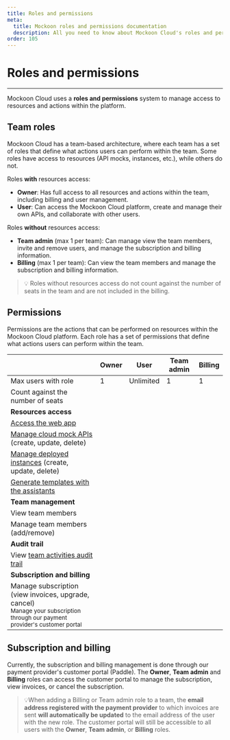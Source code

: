 ```yaml
---
title: Roles and permissions
meta:
  title: Mockoon roles and permissions documentation
  description: All you need to know about Mockoon Cloud's roles and permissions system.
order: 105
---
```


# Roles and permissions

---

Mockoon Cloud uses a **roles and permissions** system to manage access to resources and actions within the platform.

## Team roles

Mockoon Cloud has a team-based architecture, where each team has a set of roles that define what actions users can perform within the team. Some roles have access to resources (API mocks, instances, etc.), while others do not.

Roles **with** resources access:

- **Owner**: Has full access to all resources and actions within the team, including billing and user management.
- **User**: Can access the Mockoon Cloud platform, create and manage their own APIs, and collaborate with other users.

Roles **without** resources access:

- **Team admin** (max 1 per team): Can manage view the team members, invite and remove users, and manage the subscription and billing information.
- **Billing** (max 1 per team): Can view the team members and manage the subscription and billing information.

> 💡 Roles without resources access do not count against the number of seats in the team and are not included in the billing.

## Permissions

Permissions are the actions that can be performed on resources within the Mockoon Cloud platform. Each role has a set of permissions that define what actions users can perform within the team.

|                                                                                                                                                                       | Owner                                                                          | User                                                                           | Team admin                                                                     | Billing                                                                        |
| --------------------------------------------------------------------------------------------------------------------------------------------------------------------- | ------------------------------------------------------------------------------ | ------------------------------------------------------------------------------ | ------------------------------------------------------------------------------ | ------------------------------------------------------------------------------ |
| Max users with role                                                                                                                                                   | 1                                                                              | Unlimited                                                                      | 1                                                                              | 1                                                                              |
| Count against the number of seats                                                                                                                                     | <span class="text-success fw-bold fs-3 me-2"><i class="icon-check"></i></span> | <span class="text-success fw-bold fs-3 me-2"><i class="icon-check"></i></span> | <span class="text-danger fw-bold fs-3 me-2"><i class="icon-clear"></i></span>  | <span class="text-danger fw-bold fs-3 me-2"><i class="icon-clear"></i></span>  |
| **Resources access**                                                                                                                                                  |                                                                                |                                                                                |                                                                                |                                                                                |
| [Access the web app](cloud-docs:web-application)                                                                                                                      | <span class="text-success fw-bold fs-3 me-2"><i class="icon-check"></i></span> | <span class="text-success fw-bold fs-3 me-2"><i class="icon-check"></i></span> | <span class="text-danger fw-bold fs-3 me-2"><i class="icon-clear"></i></span>  | <span class="text-danger fw-bold fs-3 me-2"><i class="icon-clear"></i></span>  |
| [Manage cloud mock APIs](cloud-docs:data-synchronization-team-collaboration) (create, update, delete)                                                                 | <span class="text-success fw-bold fs-3 me-2"><i class="icon-check"></i></span> | <span class="text-success fw-bold fs-3 me-2"><i class="icon-check"></i></span> | <span class="text-danger fw-bold fs-3 me-2"><i class="icon-clear"></i></span>  | <span class="text-danger fw-bold fs-3 me-2"><i class="icon-clear"></i></span>  |
| [Manage deployed instances](cloud-docs:api-mock-cloud-deployments) (create, update, delete)                                                                           | <span class="text-success fw-bold fs-3 me-2"><i class="icon-check"></i></span> | <span class="text-success fw-bold fs-3 me-2"><i class="icon-check"></i></span> | <span class="text-danger fw-bold fs-3 me-2"><i class="icon-clear"></i></span>  | <span class="text-danger fw-bold fs-3 me-2"><i class="icon-clear"></i></span>  |
| [Generate templates with the assistants](cloud-docs:templates-and-ai-assistant)                                                                                       | <span class="text-success fw-bold fs-3 me-2"><i class="icon-check"></i></span> | <span class="text-success fw-bold fs-3 me-2"><i class="icon-check"></i></span> | <span class="text-danger fw-bold fs-3 me-2"><i class="icon-clear"></i></span>  | <span class="text-danger fw-bold fs-3 me-2"><i class="icon-clear"></i></span>  |
| **Team management**                                                                                                                                                   |                                                                                |                                                                                |                                                                                |                                                                                |
| View team members                                                                                                                                                     | <span class="text-success fw-bold fs-3 me-2"><i class="icon-check"></i></span> | <span class="text-danger fw-bold fs-3 me-2"><i class="icon-clear"></i></span>  | <span class="text-success fw-bold fs-3 me-2"><i class="icon-check"></i></span> | <span class="text-success fw-bold fs-3 me-2"><i class="icon-check"></i></span> |
| Manage team members (add/remove)                                                                                                                                      | <span class="text-success fw-bold fs-3 me-2"><i class="icon-check"></i></span> | <span class="text-danger fw-bold fs-3 me-2"><i class="icon-clear"></i></span>  | <span class="text-success fw-bold fs-3 me-2"><i class="icon-check"></i></span> | <span class="text-danger fw-bold fs-3 me-2"><i class="icon-clear"></i></span>  |
| **Audit trail**                                                                                                                                                       |                                                                                |                                                                                |                                                                                |                                                                                |
| View [team activities audit trail](cloud-docs:audit-trail)                                                                                                            | <span class="text-success fw-bold fs-3 me-2"><i class="icon-check"></i></span> | <span class="text-danger fw-bold fs-3 me-2"><i class="icon-clear"></i></span>  | <span class="text-success fw-bold fs-3 me-2"><i class="icon-check"></i></span> | <span class="text-danger fw-bold fs-3 me-2"><i class="icon-clear"></i></span>  |
| **Subscription and billing**                                                                                                                                          |                                                                                |                                                                                |                                                                                |                                                                                |
| Manage subscription (view invoices, upgrade, cancel)<br/><small class="text-gray-700">Manage your subscription through our payment provider's customer portal</small> | <span class="text-success fw-bold fs-3 me-2"><i class="icon-check"></i></span> | <span class="text-danger fw-bold fs-3 me-2"><i class="icon-clear"></i></span>  | <span class="text-success fw-bold fs-3 me-2"><i class="icon-check"></i></span> | <span class="text-success fw-bold fs-3 me-2"><i class="icon-check"></i></span> |

## Subscription and billing

Currently, the subscription and billing management is done through our payment provider's customer portal (Paddle). The **Owner**, **Team admin** and **Billing** roles can access the customer portal to manage the subscription, view invoices, or cancel the subscription.

> 💡When adding a Billing or Team admin role to a team, the **email address registered with the payment provider** to which invoices are sent **will automatically be updated** to the email address of the user with the new role. The customer portal will still be accessible to all users with the **Owner**, **Team admin**, or **Billing** roles.
